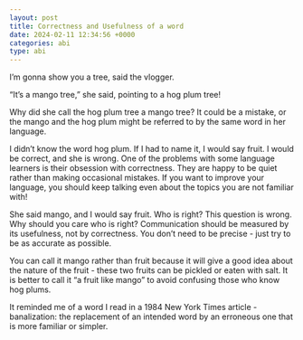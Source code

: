 ```yaml
---
layout: post
title: Correctness and Usefulness of a word
date: 2024-02-11 12:34:56 +0000
categories: abi
type: abi
---
```


<div class="abi">	
I’m gonna show you a tree, said the vlogger.

“It’s a mango tree,” she said, pointing to a hog plum tree!

Why did she call the hog plum tree a mango tree? It could be a mistake, or the mango and the hog plum might be referred to by the same word in her language.

I didn’t know the word hog plum. If I had to name it, I would say fruit. I would be correct, and she is wrong. One of the problems with some language learners is their obsession with correctness. They are happy to be quiet rather than making occasional mistakes. If you want to improve your language, you should keep talking even about the topics you are not familiar with! 

She said mango, and I would say fruit. Who is right? This question is wrong. Why should you care who is right? Communication should be measured by its usefulness, not by correctness. You don’t need to be precise - just try to be as accurate as possible.

You can call it mango rather than fruit because it will give a good idea about the nature of the fruit - these two fruits can be pickled or eaten with salt.  It is better to call it “a fruit like mango” to avoid confusing those who know hog plums.

It reminded me of a word I read in a 1984 New York Times article - banalization:  the replacement of an intended word by an erroneous one that is more familiar or simpler.
</div>